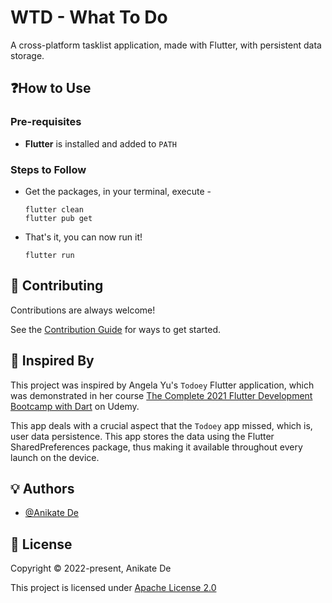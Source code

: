 # WTD - What To Do

A cross-platform tasklist application, made with Flutter, with persistent data storage.

## ❓How to Use

### Pre-requisites

- **Flutter** is installed and added to `PATH`

### Steps to Follow
- Get the packages, in your terminal, execute -
  ```
  flutter clean
  flutter pub get
  ```
- That's it, you can now run it!
  ```
  flutter run
  ```

## 🤝 Contributing

Contributions are always welcome!

See the [Contribution Guide](contributing.md) for ways to get started.

## 🤩 Inspired By

This project was inspired by Angela Yu's `Todoey` Flutter application, which was demonstrated in her course [The Complete 2021 Flutter Development Bootcamp with Dart](https://www.udemy.com/course/flutter-bootcamp-with-dart/) on Udemy.

This app deals with a crucial aspect that the `Todoey` app missed, which is, user data persistence. This app stores the data using the Flutter SharedPreferences package, thus making it available throughout every launch on the device.

## 💡 Authors

- [@Anikate De](https://www.github.com/Anikate-De)

## 📝 License

Copyright © 2022-present, Anikate De

This project is licensed under [Apache License 2.0](LICENSE)